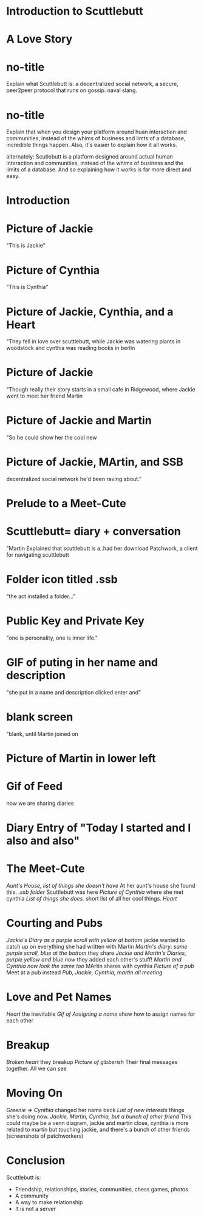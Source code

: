 # Introduction to Scuttlebutt
# A Love Story
# no-title
Explain what Scuttlebutt is: a decentralized social network, a secure, peer2peer protocol that runs on gossip. naval slang.
# no-title
Explain that when you design your platform around huan interaction and communities, instead of the whims of business and limts of a database, incredible things happen.  Also, it's easier to explain how it all works. 

alternately: Scutlebutt is a platform designed around actual human interaction and communities, instead of the whims of business and the limits of a database.  And so explaining how it works is far more direct and easy.

# Introduction
 # Picture of Jackie
 "This is Jackie"
 # Picture of Cynthia
 "This is Cynthia"
 # Picture of Jackie, Cynthia, and a Heart
 "They fell in love over scuttlebutt, while Jackie was watering plants in woodstock and cynthia was reading books in berlin
 # Picture of Jackie
 "Though really their story starts in a small cafe in Ridgewood, where Jackie went to meet her friend Martin
 # Picture of Jackie and Martin
 "So he could show her the cool new 
 # Picture of Jackie, MArtin, and SSB
 decentralized social network he'd been raving about."
# Prelude to a Meet-Cute
 # Scuttlebutt= diary + conversation
 "Martin Explained that scuttlebutt is a..had her download Patchwork, a client for navigating scuttlebutt
 # Folder icon titled .ssb
 "the act installed a folder..."
 # Public Key and Private Key
 "one is personality, one is inner life."
 # GIF of puting in her name and description
 "she put in a name and description clicked enter and"
 # blank screen
 "blank, until Martin joined on
 # Picture of Martin in lower left
 # Gif of Feed
 now we are sharing diaries
 # Diary Entry of "Today I started and I also and also"
# The Meet-Cute
 *Aunt's House, list of things she doesn't have*
 At her aunt's house she found this.
 *.ssb folder*
 Scuttlebutt was here
 *Picture of Cynthia*
 where she met cynthia
 *List of things she does.*
 short list of all her cool things.
 *Heart*
# Courting and Pubs
*Jackie's Diary as a purple scroll with yellow at bottom*
jackie wanted to catch up on everything she had written with Martin
*Martin's diary: same purple scroll, blue at the bottom*
they share
*Jackie and Martin's Diaries, purple yellow and blue now*
they added each other's stuff!
*Martin and Cynthia now look the same too*
MArtin shares with cynthia
*Picture of a pub*
Meet at a pub instead
*Pub, Jackie, Cynthia, martin all meeting*
# Love and Pet Names
*Heart*
the inevitable
*Gif of Assigning a name*
show how to assign names for each other
# Breakup
*Broken heart*
they breakup
*Picture of gibberish*
Their final messages together.
All we can see
# Moving On
*Greenie => Cynthia*
changed her name back
*List of new interests*
things she's doing now.
*Jackie, Martin, Cynthia, but a bunch of other friend*
This could maybe be a venn diagram, jackie and martin close, cynthia is more related to martin but touching jackie, and there's a bunch of other friends (screenshots of patchworkers)
# Conclusion
Scuttlebutt is:
- Friendship, relationships, stories, communities, chess games, photos
- A community
- A way to make relationship
- It is not a server

